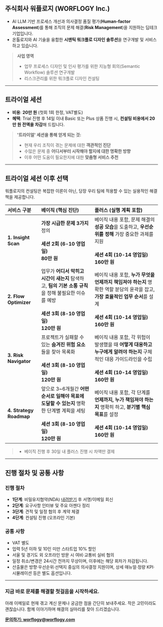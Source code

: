 ## 주식회사 워플로지 (WORFLOGY Inc.)

- AI LLM 기반 프로세스 개선과 의사결정 품질 평가(**Human-factor Assessment**)를 통해 조직의 문제 해결(**Risk Management**)을 지원하는 딥테크 기업입니다.
- 온톨로지와 AI 기술을 융합한 **시맨틱 워크플로 디자인 솔루션**을 연구개발 및 서비스하고 있습니다.

> **사업 영역**
> - 업무 프로세스 디자인 및 인사 평가를 위한 지능형 회의(Semantic Workflow) 솔루션 연구개발
> - 리스크관리를 위한 워크플로 디자인 컨설팅

***

## 트라이얼 세션

- **비용**: **20만 원** (첫회 1회 한정, VAT별도)
- **혜택**: Trial 진행 후 14일 이내 Basic 또는 Plus 상품 진행 시, **컨설팅 비용에서 20만 원 전액을 차감**해 드립니다.

> **'트라이얼' 세션을 통해 얻게 되는 것:**
> - 현재 우리 조직이 겪는 문제에 대한 **객관적인 진단**
> - 수많은 문제 중 **어디서부터 시작해야 할지에 대한 명확한 방향**
> - 이후 어떤 도움이 필요한지에 대한 **맞춤형 서비스 추천**

***

## 트라이얼 세션 이후 선택

워플로지의 컨설팅은 복잡한 이론이 아닌, 당장 우리 팀에 적용할 수 있는 실용적인 해결책을 제공합니다.

| 서비스 구분 | 베이직 (핵심 진단) | 플러스 (실행 계획 포함) |
| :--- | :--- | :--- |
| **1. Insight Scan** | **가장 시급한 문제 3가지** 정의<br><br>**세션 2회 (6-10 영업일)**<br>**80만 원** | 베이직 내용 포함, 문제 해결의 **성공 모습**을 도출하고, **우선순위를 정해** 가장 중요한 과제를 지원<br><br>**세션 4회 (10-14 영업일)**<br>**160만 원** |
| **2. Flow Optimizer** | 업무가 **어디서 막히고 시간이 새는지** 탐색하고, **팀의 기본 소통 규칙**을 정해 불필요한 이슈를 예방<br><br>**세션 3회 (8-10 영업일)**<br>**120만 원** | 베이직 내용 포함, **누가 무엇을 언제까지 책임져야 하는지** 명확한 역할 분담의 윤곽을 잡고, **가장 효율적인 업무 순서**를 설계<br><br>**세션 4회 (10-14 영업일)**<br>**160만 원** |
| **3. Risk Navigator** | 프로젝트가 실패할 수 있는 **숨겨진 위험 요소**들을 찾아 목록화<br><br>**세션 3회 (8-10 영업일)**<br>**120만 원** | 베이직 내용 포함, 각 위험이 발생했을 때 **어떻게 대응하고 누구에게 알려야 하는지** 구체적인 대응 가이드라인을 수립<br><br>**세션 4회 (10-14 영업일)**<br>**160만 원** |
| **4. Strategy Roadmap** | 앞으로 3~6개월간 **어떤 순서로 일해야 목표에 도달할 수 있는지** 명확한 단계별 계획을 세팅<br><br>**세션 3회 (8-10 영업일)**<br>**120만 원** | 베이직 내용 포함, 각 단계를 **언제까지, 누가 책임져야 하는지** 명확히 하고, **분기별 핵심 목표**를 설정<br><br>**세션 4회 (10-14 영업일)**<br>**160만 원** |

> - 베이직 진행 후 30일 내 플러스 진행 시 차액만 결제

***

## 진행 절차 및 공통 사항

### 진행 절차

- **1단계**: 비밀유지협약(NDA) [내려받기](https://drive.google.com/file/d/1IpbFzdH17zTREo131JuWjV53xkd5bCHs/view?usp=sharing) 후 서명/이메일 회신
- **2단계**: 요구사항 인터뷰 및 주요 아젠다 정리
- **3단계**: 견적 및 일정 협의 후 계약 체결
- **4단계**: 컨설팅 진행 (오프라인 기본)

### 공통 사항

- VAT 별도
- 업력 5년 이하 및 10인 미만 스타트업 10% 할인
- 서울 및 경기도 외 오프라인 방문 시 여비·교통비 실비 협의
- 일정 취소/변경은 24시간 전까지 무상이며, 이후에는 해당 회차가 차감됩니다.
- 산출물은 방향·우선순위·선택지 중심의 의사결정 지원이며, 상세 매뉴얼·정량 KPI·시뮬레이션 등은 별도 옵션입니다.

***

### 지금 바로 문제를 해결할 첫걸음을 시작하세요.

아래 이메일로 현재 겪고 계신 문제나 궁금한 점을 간단히 보내주세요.
작은 고민이라도 괜찮습니다. 함께 이야기하며 해결의 실마리를 찾아 드리겠습니다.

**[문의하기: worflogy@worflogy.com](mailto:worflogy@worflogy.com)**